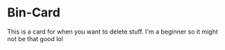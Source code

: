 # Bin-Card

This is a card for when you want to delete stuff. I'm a beginner so it might not be that good lol
